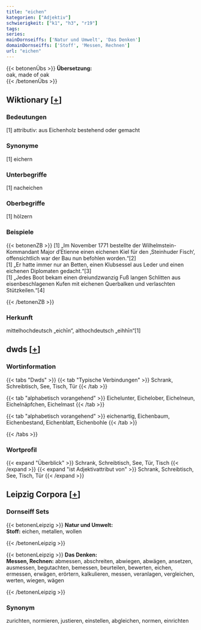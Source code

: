 ```yaml
---
title: "eichen"
kategorien: ["Adjektiv"]
schwierigkeit: ["k1", "h3", "r19"]
tags:
series:
mainDornseiffs: ['Natur und Umwelt', 'Das Denken']
domainDornseiffs: ['Stoff', 'Messen, Rechnen']
url: "eichen"
---
```


{{< betonenÜbs >}}
**Übersetzung:**  
oak, made of oak  
{{< /betonenÜbs >}}

## Wiktionary [[+](https://de.wiktionary.org/wiki/eichen)]

### Bedeutungen
[1] attributiv: aus Eichenholz bestehend oder gemacht  

### Synonyme
[1] eichern  

### Unterbegriffe
[1] nacheichen  

### Oberbegriffe
[1] hölzern  

### Beispiele
{{< betonenZB >}}
[1] „Im November 1771 bestellte der Wilhelmstein-Kommandant Major d’Etienne einen eichenen Kiel für den ‚Steinhuder Fisch‘, offensichtlich war der Bau nun befohlen worden.“[2]  
[1] „Er hatte immer nur an Betten, einen Klubsessel aus Leder und einen eichenen Diplomaten gedacht.“[3]  
[1] „Jedes Boot bekam einen dreiundzwanzig Fuß langen Schlitten aus eisenbeschlagenen Kufen mit eichenen Querbalken und verlaschten Stützkeilen.“[4]  

{{< /betonenZB >}}
### Herkunft
mittelhochdeutsch „eichīn“, althochdeutsch „eihhīn“[1]  



## dwds [[+](https://www.dwds.de/wb/eichen)]

### Wortinformation
{{< tabs "Dwds" >}}
{{< tab "Typische Verbindungen" >}}
Schrank, Schreibtisch, See, Tisch, Tür
{{< /tab >}}

{{< tab "alphabetisch vorangehend" >}}
Eichelunter, Eichelober, Eichelneun, Eichelnäpfchen, Eichelmast
{{< /tab >}}

{{< tab "alphabetisch vorangehend" >}}
eichenartig, Eichenbaum, Eichenbestand, Eichenblatt, Eichenbohle
{{< /tab >}}

{{< /tabs >}}

### Wortprofil
{{< expand "Überblick" >}} Schrank, Schreibtisch, See, Tür, Tisch {{< /expand >}}
{{< expand "ist Adjektivattribut von" >}} Schrank, Schreibtisch, See, Tisch, Tür {{< /expand >}}

## Leipzig Corpora [[+](https://corpora.uni-leipzig.de/en/res?word=eichen&corpusId=deu_newscrawl-public_2018)]

### Dornseiff Sets
{{< betonenLeipzig >}}
**Natur und Umwelt:**  
**Stoff:** eichen, metallen, wollen  

{{< /betonenLeipzig >}}


{{< betonenLeipzig >}}
**Das Denken:**  
**Messen, Rechnen:** abmessen, abschreiten, abwiegen, abwägen, ansetzen, ausmessen, begutachten, bemessen, beurteilen, bewerten, eichen, ermessen, erwägen, erörtern, kalkulieren, messen, veranlagen, vergleichen, werten, wiegen, wägen  

{{< /betonenLeipzig >}}

### Synonym
zurichten, normieren, justieren, einstellen, abgleichen, normen, einrichten

